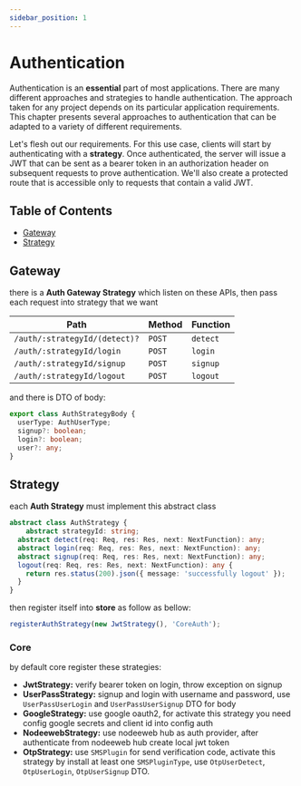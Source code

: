 ```yaml
---
sidebar_position: 1
---    
```


# Authentication
Authentication is an **essential** part of most applications. There are many different approaches and strategies to handle authentication. The approach taken for any project depends on its particular application requirements. This chapter presents several approaches to authentication that can be adapted to a variety of different requirements.

Let's flesh out our requirements. For this use case, clients will start by authenticating with a **strategy**. Once authenticated, the server will issue a JWT that can be sent as a bearer token in an authorization header on subsequent requests to prove authentication. We'll also create a protected route that is accessible only to requests that contain a valid JWT.

## Table of Contents

- [Gateway](#gateway)
- [Strategy](#seo-interface)


## Gateway
there is a **Auth Gateway Strategy** which listen on these APIs, then pass each request into strategy that we want

| Path | Method | Function |
| ---- | -----  | -------- |
| `/auth/:strategyId/(detect)?` | `POST` | `detect` |
| `/auth/:strategyId/login` | `POST` | `login` |
| `/auth/:strategyId/signup` | `POST` | `signup` |
| `/auth/:strategyId/logout` | `POST` | `logout` |


and there is DTO of body:
```ts
export class AuthStrategyBody {
  userType: AuthUserType;
  signup?: boolean;
  login?: boolean;
  user?: any;
}
```

## Strategy
each **Auth Strategy** must implement this abstract class
```ts
abstract class AuthStrategy {
    abstract strategyId: string;
  abstract detect(req: Req, res: Res, next: NextFunction): any;
  abstract login(req: Req, res: Res, next: NextFunction): any;
  abstract signup(req: Req, res: Res, next: NextFunction): any;
  logout(req: Req, res: Res, next: NextFunction): any {
    return res.status(200).json({ message: 'successfully logout' });
  }
}
```

then register itself into **store** as follow as bellow:

```ts
registerAuthStrategy(new JwtStrategy(), 'CoreAuth');
```

### Core
by default core register these strategies:
- **JwtStrategy:** verify bearer token on login, throw exception on signup
- **UserPassStrategy:** signup and login with username and password, use `UserPassUserLogin` and `UserPassUserSignup` DTO for body
- **GoogleStrategy:** use google oauth2, for activate this strategy you need config google secrets and client id into config auth
- **NodeewebStrategy:** use nodeeweb hub as auth provider, after authenticate from nodeeweb hub create local jwt token
- **OtpStrategy:** use `SMSPlugin` for send verification code, activate this strategy by install at least one `SMSPluginType`, use `OtpUserDetect`, `OtpUserLogin`, `OtpUserSignup` DTO.

